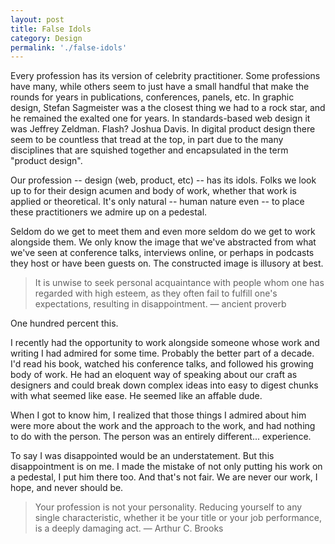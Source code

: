 ```yaml
---
layout: post
title: False Idols
category: Design
permalink: './false-idols'
---
```


Every profession has its version of celebrity practitioner. Some professions have many, while others seem to just have a small handful that make the rounds for years in publications, conferences, panels, etc. In graphic design, Stefan Sagmeister was a the closest thing we had to a rock star, and he remained the exalted one for years. In standards-based web design it was Jeffrey Zeldman. Flash? Joshua Davis. In digital product design there seem to be countless that tread at the top, in part due to the many disciplines that are squished together and encapsulated in the term "product design".

Our profession -- design (web, product, etc) -- has its idols. Folks we look up to for their design acumen and body of work, whether that work is applied or theoretical. It's only natural -- human nature even -- to place these practitioners we admire up on a pedestal.

Seldom do we get to meet them and even more seldom do we get to work alongside them. We only know the image that we've abstracted from what we've seen at conference talks, interviews online, or perhaps in podcasts they host or have been guests on. The constructed image is illusory at best.

> It is unwise to seek personal acquaintance with people whom one has regarded with high esteem, as they often fail to fulfill one's expectations, resulting in disappointment.
— ancient proverb
> 

One hundred percent this.

I recently had the opportunity to work alongside someone whose work and writing I had admired for some time. Probably the better part of a decade. I'd read his book, watched his conference talks, and followed his growing body of work. He had an eloquent way of speaking about our craft as designers and could break down complex ideas into easy to digest chunks with what seemed like ease. He seemed like an affable dude. 

When I got to know him, I realized that those things I admired about him were more about the work and the approach to the work, and had nothing to do with the person. The person was an entirely different... experience.

To say I was disappointed would be an understatement. But this disappointment is on me. I made the mistake of not only putting his work on a pedestal, I put him there too. And that's not fair. We are never our work, I hope, and never should be.

> Your profession is not your personality. Reducing yourself to any single characteristic, whether it be your title or your job performance, is a deeply damaging act.
— Arthur C. Brooks
>
